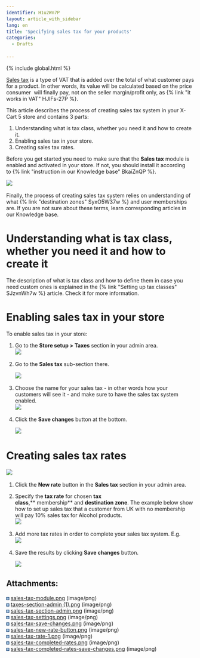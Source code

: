 ```yaml
---
identifier: H1u2Wn7P
layout: article_with_sidebar
lang: en
title: 'Specifying sales tax for your products'
categories:
  - Drafts

---
```


{% include global.html %}

[Sales tax](http://en.wikipedia.org/wiki/Value_added_tax#With_a_sales_tax) is a type of VAT that is added over the total of what customer pays for a product. In other words, its value will be calculated based on the price consumer  will finally pay, not on the seller margin/profit only, as {% link "it works in VAT" HJlFs-27P %}.

This article describes the process of creating sales tax system in your X-Cart 5 store and contains 3 parts:

1.  Understanding what is tax class, whether you need it and how to create it.
2.  Enabling sales tax in your store.
3.  Creating sales tax rates.

Before you get started you need to make sure that the **Sales tax** module is enabled and activated in your store. If not, you should install it according to {% link "instruction in our Knowledge base" BkaiZnQP %}.

![]({{site.baseurl}}/attachments/6389865/6586583.png)

Finally, the process of creating sales tax system relies on understanding of what {% link "destination zones" SyxO5W37w %} and user memberships are. If you are not sure about these terms, learn corresponding articles in our Knowledge base.

# Understanding what is tax class, whether you need it and how to create it

The description of what is tax class and how to define them in case you need custom ones is explained in the {% link "Setting up tax classes" SJzvnWh7w %} article. Check it for more information.

# Enabling sales tax in your store

To enable sales tax in your store:

1.  Go to the **Store setup > Taxes** section in your admin area.  
    ![]({{site.baseurl}}/attachments/6389865/6586584.png)
2.  Go to the **Sales tax** sub-section there.  

    ![]({{site.baseurl}}/attachments/6389865/6586585.png)
3.  Choose the name for your sales tax - in other words how your customers will see it - and make sure to have the sales tax system enabled.  
    ![]({{site.baseurl}}/attachments/6389865/6586586.png)
4.  Click the **Save changes** button at the bottom.  

    ![]({{site.baseurl}}/attachments/6389865/6586587.png)

# Creating sales tax rates

![]({{site.baseurl}}/attachments/6389865/6586588.png)

1.  Click the **New rate** button in the **Sales tax** section in your admin area.
2.  Specify the **tax rate** for chosen **tax class**,** membership** and **destination zone**. The example below show how to set up sales tax that a customer from UK with no membership will pay 10% sales tax for Alcohol products.  
    ![]({{site.baseurl}}/attachments/6389865/6586589.png)
3.  Add more tax rates in order to complete your sales tax system. E.g.  
    ![]({{site.baseurl}}/attachments/6389865/6586590.png)
4.  Save the results by clicking **Save changes** button.  

    ![]({{site.baseurl}}/attachments/6389865/6586591.png)

## Attachments:

![](images/icons/bullet_blue.gif) [sales-tax-module.png]({{site.baseurl}}/attachments/6389865/6586583.png) (image/png)  
![](images/icons/bullet_blue.gif) [taxes-section-admin (1).png]({{site.baseurl}}/attachments/6389865/6586584.png) (image/png)  
![](images/icons/bullet_blue.gif) [sales-tax-section-admin.png]({{site.baseurl}}/attachments/6389865/6586585.png) (image/png)  
![](images/icons/bullet_blue.gif) [sales-tax-settings.png]({{site.baseurl}}/attachments/6389865/6586586.png) (image/png)  
![](images/icons/bullet_blue.gif) [sales-tax-save-changes.png]({{site.baseurl}}/attachments/6389865/6586587.png) (image/png)  
![](images/icons/bullet_blue.gif) [sales-tax-new-rate-button.png]({{site.baseurl}}/attachments/6389865/6586588.png) (image/png)  
![](images/icons/bullet_blue.gif) [sales-tax-rate-1.png]({{site.baseurl}}/attachments/6389865/6586589.png) (image/png)  
![](images/icons/bullet_blue.gif) [sales-tax-completed-rates.png]({{site.baseurl}}/attachments/6389865/6586590.png) (image/png)  
![](images/icons/bullet_blue.gif) [sales-tax-completed-rates-save-changes.png]({{site.baseurl}}/attachments/6389865/6586591.png) (image/png)